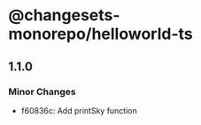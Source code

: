 # @changesets-monorepo/helloworld-ts

## 1.1.0

### Minor Changes

- f60836c: Add printSky function

